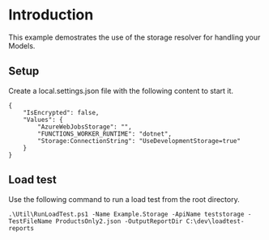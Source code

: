 # Introduction

This example demostrates the use of the storage resolver for handling your Models. 

## Setup

Create a local.settings.json file with the following content to start it.

```
{
    "IsEncrypted": false,
	"Values": {
		"AzureWebJobsStorage": "",
		"FUNCTIONS_WORKER_RUNTIME": "dotnet",
		"Storage:ConnectionString": "UseDevelopmentStorage=true"
	}
}
```

## Load test

Use the following command to run a load test from the root directory.

```
.\Util\RunLoadTest.ps1 -Name Example.Storage -ApiName teststorage -TestFileName ProductsOnly2.json -OutputReportDir C:\dev\loadtest-reports
```